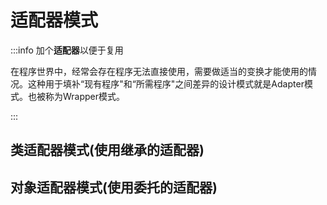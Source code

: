 # 适配器模式

:::info  加个**适配器**以便于复用

在程序世界中，经常会存在程序无法直接使用，需要做适当的变换才能使用的情况。这种用于填补“现有程序"和“所需程序"之间差异的设计模式就是Adapter模式。也被称为Wrapper模式。

:::

## 类适配器模式(使用继承的适配器)


## 对象适配器模式(使用委托的适配器)
